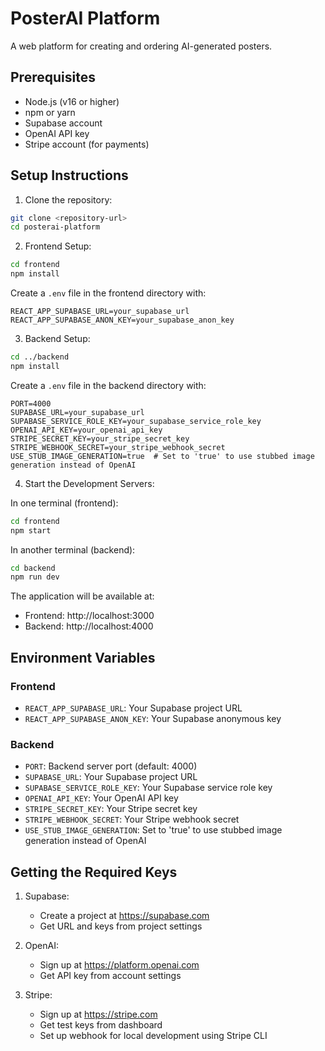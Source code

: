 # PosterAI Platform

A web platform for creating and ordering AI-generated posters.

## Prerequisites

- Node.js (v16 or higher)
- npm or yarn
- Supabase account
- OpenAI API key
- Stripe account (for payments)

## Setup Instructions

1. Clone the repository:
```bash
git clone <repository-url>
cd posterai-platform
```

2. Frontend Setup:
```bash
cd frontend
npm install
```

Create a `.env` file in the frontend directory with:
```
REACT_APP_SUPABASE_URL=your_supabase_url
REACT_APP_SUPABASE_ANON_KEY=your_supabase_anon_key
```

3. Backend Setup:
```bash
cd ../backend
npm install
```

Create a `.env` file in the backend directory with:
```
PORT=4000
SUPABASE_URL=your_supabase_url
SUPABASE_SERVICE_ROLE_KEY=your_supabase_service_role_key
OPENAI_API_KEY=your_openai_api_key
STRIPE_SECRET_KEY=your_stripe_secret_key
STRIPE_WEBHOOK_SECRET=your_stripe_webhook_secret
USE_STUB_IMAGE_GENERATION=true  # Set to 'true' to use stubbed image generation instead of OpenAI
```

4. Start the Development Servers:

In one terminal (frontend):
```bash
cd frontend
npm start
```

In another terminal (backend):
```bash
cd backend
npm run dev
```

The application will be available at:
- Frontend: http://localhost:3000
- Backend: http://localhost:4000

## Environment Variables

### Frontend
- `REACT_APP_SUPABASE_URL`: Your Supabase project URL
- `REACT_APP_SUPABASE_ANON_KEY`: Your Supabase anonymous key

### Backend
- `PORT`: Backend server port (default: 4000)
- `SUPABASE_URL`: Your Supabase project URL
- `SUPABASE_SERVICE_ROLE_KEY`: Your Supabase service role key
- `OPENAI_API_KEY`: Your OpenAI API key
- `STRIPE_SECRET_KEY`: Your Stripe secret key
- `STRIPE_WEBHOOK_SECRET`: Your Stripe webhook secret
- `USE_STUB_IMAGE_GENERATION`: Set to 'true' to use stubbed image generation instead of OpenAI

## Getting the Required Keys

1. Supabase:
   - Create a project at https://supabase.com
   - Get URL and keys from project settings

2. OpenAI:
   - Sign up at https://platform.openai.com
   - Get API key from account settings

3. Stripe:
   - Sign up at https://stripe.com
   - Get test keys from dashboard
   - Set up webhook for local development using Stripe CLI 